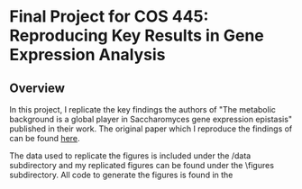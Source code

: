 # Final Project for COS 445: Reproducing Key Results in Gene Expression Analysis 

## Overview

In this project, I replicate the key findings the authors of "The metabolic background is a global player in Saccharomyces gene expression epistasis" published in their work. The original paper which I reproduce the findings of can be found [here](https://www.nature.com/articles/nmicrobiol201530).

The data used to replicate the figures is included under the /data subdirectory and my replicated figures can be found under the \figures subdirectory. All code to generate the figures is found in the 
